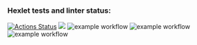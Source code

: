 ### Hexlet tests and linter status:
[![Actions Status](https://github.com/nikisysoev/java-project-lvl1/workflows/hexlet-check/badge.svg)](https://github.com/nikisysoev/java-project-lvl1/actions)
<a href="https://codeclimate.com/github/nikisysoev/java-project-lvl1/maintainability"><img src="https://api.codeclimate.com/v1/badges/d6545c9517a5f248235a/maintainability" /></a>
![example workflow](https://github.com/nikisysoev/java-project-lvl1/actions/workflows/gradle.yml/badge.svg)
![example workflow](https://github.com/github/docs/actions/workflows/main.yml/badge.svg)
![example workflow](https://github.com/nikisysoev/java-project-lvl1/tree/main/.github/workflows/gradle.yml/badge.svg)